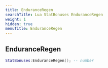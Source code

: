 ```yaml
---
title: EnduranceRegen
searchTitle: Lua StatBonuses EnduranceRegen
weight: 1
hidden: true
menuTitle: EnduranceRegen
---
```

## EnduranceRegen
```lua
StatBonuses:EnduranceRegen(); -- number
```